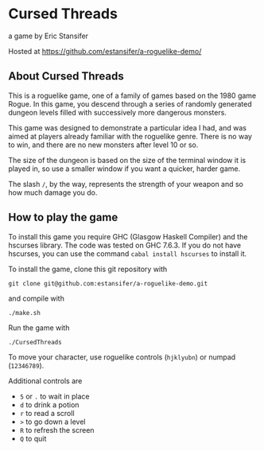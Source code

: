 # Cursed Threads
a game by Eric Stansifer

Hosted at https://github.com/estansifer/a-roguelike-demo/

## About Cursed Threads

This is a roguelike game, one of a family of games based on the 1980 game Rogue.
In this game, you descend through a series of randomly generated dungeon levels
filled with successively more dangerous monsters.

This game was designed to demonstrate a particular idea I had, and was aimed at
players already familiar with the roguelike genre. There is no way to win, and
there are no new monsters after level 10 or so.

The size of the dungeon is based on the size of the terminal window it is
played in, so use a smaller window if you want a quicker, harder game.

The slash `/`, by the way, represents the strength of your weapon and so how
much damage you do.

## How to play the game

To install this game you require GHC (Glasgow Haskell Compiler) and the
hscurses library. The code was tested on GHC 7.6.3. If you do not have
hscurses, you can use the command `cabal install hscurses` to install it.

To install the game, clone this git repository with

    git clone git@github.com:estansifer/a-roguelike-demo.git

and compile with

    ./make.sh

Run the game with

    ./CursedThreads

To move your character, use roguelike controls (`hjklyubn`) or
numpad (`12346789`).

Additional controls are
 * `5` or `.` to wait in place
 * `d` to drink a potion
 * `r` to read a scroll
 * `>` to go down a level
 * `R` to refresh the screen
 * `Q` to quit
